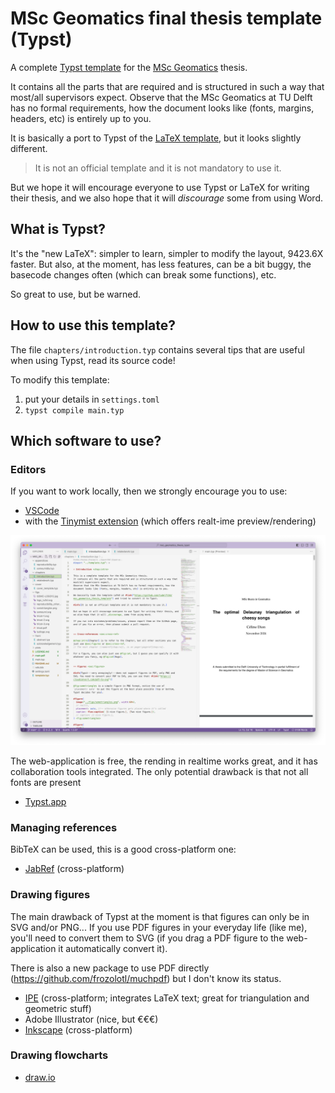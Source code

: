 
# MSc Geomatics final thesis template (Typst)

A complete [Typst template](https://typst.app/) for the [MSc Geomatics](http://geomatics.tudelft.nl) thesis.

It contains all the parts that are required and is structured in such a way that most/all supervisors expect.
Observe that the MSc Geomatics at TU Delft has no formal requirements, how the document looks like (fonts, margins, headers, etc) is entirely up to you. 

It is basically a port to Typst of the [LaTeX template](https://github.com/tudelft3d/msc_geomatics_thesis_template), but it looks slightly different.

> It is not an official template and it is not mandatory to use it.

But we hope it will encourage everyone to use Typst or LaTeX for writing their thesis, and we also hope that it will *discourage* some from using Word.

## What is Typst?

It's the "new LaTeX": simpler to learn, simpler to modify the layout, 9423.6X faster.
But also, at the moment, has less features, can be a bit buggy, the basecode changes often (which can break some functions), etc. 

So great to use, but be warned.


## How to use this template?

The file `chapters/introduction.typ` contains several tips that are useful when using Typst, read its source code!

To modify this template:

1. put your details in `settings.toml`
2. `typst compile main.typ`


## Which software to use?

### Editors

If you want to work locally, then we strongly encourage you to use:

* [VSCode](https://code.visualstudio.com/)
* with the [Tinymist extension](https://marketplace.visualstudio.com/items?itemName=myriad-dreamin.tinymist) (which offers realt-ime preview/rendering)

![](./figs/vscode.png)

The web-application is free, the rending in realtime works great, and it has collaboration tools integrated. The only potential drawback is that not all fonts are present

* [Typst.app](https://typst.app/) 


### Managing references

BibTeX can be used, this is a good cross-platform one:

* [JabRef](http://jabref.sourceforge.net) (cross-platform)


### Drawing figures

The main drawback of Typst at the moment is that figures can only be in SVG and/or PNG... If you use PDF figures in your everyday life (like me), you'll need to convert them to SVG (if you drag a PDF figure to the web-application it automatically convert it).

There is also a new package to use PDF directly (https://github.com/frozolotl/muchpdf) but I don't know its status.

* [IPE](http://ipe.otfried.org/) (cross-platform; integrates LaTeX text; great for triangulation and geometric stuff)
* Adobe Illustrator (nice, but €€€)
* [Inkscape](https://inkscape.org/en/) (cross-platform)

### Drawing flowcharts

* [draw.io](https://www.draw.io/)  